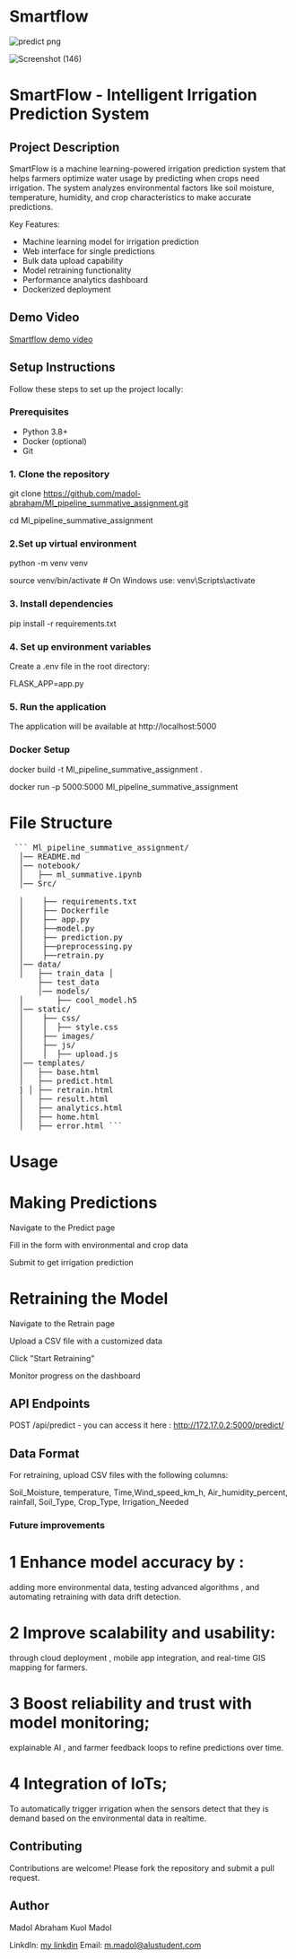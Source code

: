 # Smartflow





![predict png](https://github.com/user-attachments/assets/85b8bb14-7f82-4a16-b702-6bdcc8095938)

![Screenshot (146)](https://github.com/user-attachments/assets/ed0207e0-e396-4e60-9807-ddb8e78aeb86)







# SmartFlow - Intelligent Irrigation Prediction System


## Project Description

SmartFlow is a machine learning-powered irrigation prediction system that helps farmers optimize water usage by predicting when crops need irrigation. The system analyzes environmental factors like soil moisture, temperature, humidity, and crop characteristics to make accurate predictions.

Key Features:
- Machine learning model for irrigation prediction
- Web interface for single predictions
- Bulk data upload capability
- Model retraining functionality
- Performance analytics dashboard
- Dockerized deployment

## Demo Video

[Smartflow demo video](https://www.youtube.com/watch?v=aGR_Pc7LURc)


## Setup Instructions

Follow these steps to set up the project locally:

### Prerequisites

- Python 3.8+
- Docker (optional)
- Git

### 1. Clone the repository

git clone https://github.com/madol-abraham/Ml_pipeline_summative_assignment.git

cd Ml_pipeline_summative_assignment 

### 2.Set up virtual environment
python -m venv venv

source venv/bin/activate  # On Windows use: venv\Scripts\activate

### 3. Install dependencies

pip install -r requirements.txt

### 4. Set up environment variables

Create a .env file in the root directory:

FLASK_APP=app.py

### 5. Run the application

The application will be available at http://localhost:5000

### Docker Setup

docker build -t Ml_pipeline_summative_assignment .

docker run -p 5000:5000 Ml_pipeline_summative_assignment



# File Structure

<pre> ``` Ml_pipeline_summative_assignment/
  │── README.md
  │── notebook/ 
  │   ├── ml_summative.ipynb 
  │── Src/ 
  
  │    ├── requirements.txt
  │    ├── Dockerfile 
  │    ├── app.py 
  │    ├──model.py 
  │    ├── prediction.py 
  │    ├──preprocessing.py 
  │    ├──retrain.py
  │── data/ 
  │   ├── train_data │
      ├── test_data 
      │── models/
  │       ├── cool_model.h5
  │── static/
  │    ├── css/ 
  │    │  ├── style.css 
  │    ├── images/ 
  │    ├── js/ 
  │    │  ├── upload.js
  │── templates/ 
  │   ├── base.html 
  │   ├── predict.html
  ] │ ├── retrain.html 
  │   ├── result.html
  │   ├── analytics.html 
  │   ├── home.html 
  │   ├── error.html ``` </pre>


# Usage
# Making Predictions
Navigate to the Predict page

Fill in the form with environmental and crop data

Submit to get irrigation prediction

# Retraining the Model
Navigate to the Retrain page

Upload a CSV file with a customized data

Click "Start Retraining"

Monitor progress on the dashboard

## API Endpoints    

POST /api/predict - you can access it here : http://172.17.0.2:5000/predict/

## Data Format
For retraining, upload CSV files with the following columns:

Soil_Moisture, temperature, Time,Wind_speed_km_h, Air_humidity_percent, rainfall, Soil_Type, Crop_Type, Irrigation_Needed

### Future improvements

# 1 Enhance model accuracy by :

adding more environmental data, testing advanced algorithms , and automating retraining with data drift detection.

# 2 Improve scalability and usability:

through cloud deployment , mobile app integration, and real-time GIS mapping for farmers.

# 3 Boost reliability and trust with model monitoring; 

explainable AI , and farmer feedback loops to refine predictions over time.
# 4 Integration of IoTs; 

To automatically trigger irrigation when the sensors detect that they is demand based on the environmental data in realtime.
## Contributing

Contributions are welcome! Please fork the repository and submit a pull request.

## Author
Madol Abraham Kuol Madol

LinkdIn: [my linkdin](https://www.linkedin.com/in/madol-abraham-kuol-madol/)
Email: m.madol@alustudent.com

   
